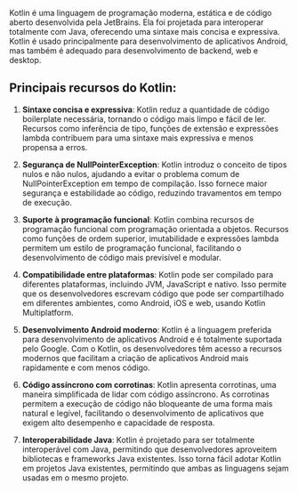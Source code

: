 Kotlin é uma linguagem de programação moderna, estática e de código aberto desenvolvida pela JetBrains. Ela foi projetada para interoperar totalmente com Java, oferecendo uma sintaxe mais concisa e expressiva. Kotlin é usado principalmente para desenvolvimento de aplicativos Android, mas também é adequado para desenvolvimento de backend, web e desktop.

## Principais recursos do Kotlin:

1. **Sintaxe concisa e expressiva**: Kotlin reduz a quantidade de código boilerplate necessária, tornando o código mais limpo e fácil de ler. Recursos como inferência de tipo, funções de extensão e expressões lambda contribuem para uma sintaxe mais expressiva e menos propensa a erros.

2. **Segurança de NullPointerException**: Kotlin introduz o conceito de tipos nulos e não nulos, ajudando a evitar o problema comum de NullPointerException em tempo de compilação. Isso fornece maior segurança e estabilidade ao código, reduzindo travamentos em tempo de execução.

3. **Suporte à programação funcional**: Kotlin combina recursos de programação funcional com programação orientada a objetos. Recursos como funções de ordem superior, imutabilidade e expressões lambda permitem um estilo de programação funcional, facilitando o desenvolvimento de código mais previsível e modular.

4. **Compatibilidade entre plataformas**: Kotlin pode ser compilado para diferentes plataformas, incluindo JVM, JavaScript e nativo. Isso permite que os desenvolvedores escrevam código que pode ser compartilhado em diferentes ambientes, como Android, iOS e web, usando Kotlin Multiplatform.

5. **Desenvolvimento Android moderno**: Kotlin é a linguagem preferida para desenvolvimento de aplicativos Android e é totalmente suportada pelo Google. Com o Kotlin, os desenvolvedores têm acesso a recursos modernos que facilitam a criação de aplicativos Android mais rapidamente e com menos código.

6. **Código assíncrono com corrotinas**: Kotlin apresenta corrotinas, uma maneira simplificada de lidar com código assíncrono. As corrotinas permitem a execução de código não bloqueante de uma forma mais natural e legível, facilitando o desenvolvimento de aplicativos que exigem alto desempenho e capacidade de resposta.

7. **Interoperabilidade Java**: Kotlin é projetado para ser totalmente interoperável com Java, permitindo que desenvolvedores aproveitem bibliotecas e frameworks Java existentes. Isso torna fácil adotar Kotlin em projetos Java existentes, permitindo que ambas as linguagens sejam usadas em o mesmo projeto.